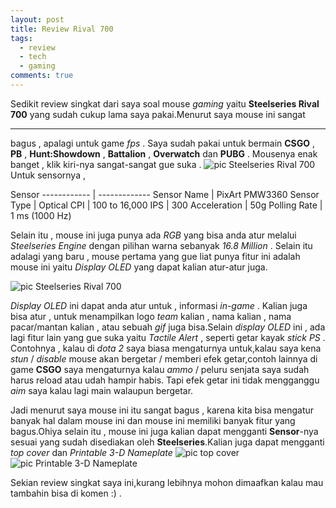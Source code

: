 ```yaml
---
layout: post
title: Review Rival 700
tags:
  - review
  - tech
  - gaming
comments: true
---
```


Sedikit review singkat dari saya soal mouse _gaming_ yaitu **Steelseries Rival 700** yang sudah cukup lama saya pakai.Menurut saya mouse ini sangat

---
bagus , apalagi untuk game _fps_ . Saya sudah pakai untuk bermain **CSGO** , **PB** , **Hunt:Showdown** , **Battalion** , **Overwatch** dan **PUBG** . Mousenya enak banget , klik kiri-nya sangat-sangat gue suka . 
![pic Steelseries Rival 700](https://media.steelseriescdn.com/thumbs/catalogue/products/00696-rival-700/c1fe66307f624c6792c1662b536399f5.png.1000x575_q100_crop-smart_optimize.png "Steelseries Rival 700")
Untuk sensornya ,

Sensor
------------ | -------------
Sensor Name | PixArt PMW3360
Sensor Type | Optical
CPI | 100 to 16,000
IPS | 300
Acceleration | 50g
Polling Rate | 1 ms (1000 Hz)

Selain itu , mouse ini juga punya ada _RGB_ yang bisa anda atur melalui _Steelseries Engine_ dengan pilihan warna sebanyak _16.8 Million_ . Selain itu adalagi yang baru , mouse pertama yang gue liat punya fitur ini adalah mouse ini yaitu _Display OLED_ yang dapat kalian atur-atur juga.

![pic Steelseries Rival 700](https://images-na.ssl-images-amazon.com/images/G/01/aplusautomation/vendorimages/f29c30ea-e62c-46a5-bb4c-39b4b5eb3760.jpg._CB271929295__SL300__.jpg "Steelseries Rival 700")

_Display OLED_ ini dapat anda atur untuk , informasi _in-game_ . Kalian juga bisa atur , untuk menampilkan logo _team_ kalian , nama kalian , nama pacar/mantan kalian , atau sebuah _gif_ juga bisa.Selain _display OLED_ ini , ada lagi fitur lain yang gue suka yaitu _Tactile Alert_ , seperti getar kayak _stick PS_ . Contohnya , kalau di _dota 2_ saya biasa mengaturnya untuk,kalau saya kena _stun_ / _disable_ mouse akan bergetar / memberi efek getar,contoh lainnya di game **CSGO** saya mengaturnya kalau _ammo_ / peluru senjata saya sudah harus reload atau udah hampir habis. Tapi efek getar ini tidak mengganggu _aim_ saya kalau lagi main walaupun bergetar.

Jadi menurut saya mouse ini itu sangat bagus , karena kita bisa mengatur banyak hal dalam mouse ini dan mouse ini memiliki banyak fitur yang bagus.Ohiya selain itu , mouse ini juga kalian dapat mengganti **Sensor**-nya sesuai yang sudah disediakan oleh **Steelseries**.Kalian juga dapat mengganti _top cover_ dan _Printable 3-D Nameplate_ 
![pic top cover](https://media.steelseriescdn.com/thumbs/filer_public/ef/94/ef9434ad-a6f1-4000-ab6e-4a59253150fb/covers-3d.png__200x200_q100_crop-scale_optimize_subsampling-2.png "Steelseries Rival 700")
![pic Printable 3-D Nameplate](https://gameffect.se/butik/image/6607710-4.jpg "Steelseries Rival 700")

Sekian review singkat saya ini,kurang lebihnya mohon dimaafkan kalau mau tambahin bisa di komen :) .